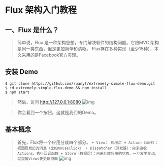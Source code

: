 # Flux 架构入门教程

## 一、Flux 是什么？

>简单说，Flux 是一种架构思想，专门解决软件的结构问题。它跟MVC 架构是同一类东西，但是更加简单和清晰。
>Flux存在多种实现（至少15种），本文采用的是Facebook官方实现。
## 安装 Demo
    $ git clone https://github.com/ruanyf/extremely-simple-flux-demo.git
    $ cd extremely-simple-flux-demo && npm install
    $ npm start
>然后，访问 http://127.0.0.1:8080
    ![img](http://www.ruanyifeng.com/blogimg/asset/2016/bg2016011502.png)

>你会看到一个按钮。这就是我们的Demo。
## 基本概念
>首先，Flux将一个应用分成四个部分。
`
>     + View： 视图层
>     + Action（动作）：视图层发出的消息（比如mouseClick）
>     + Dispatcher（派发器）：用来接收Actions、执行回调函数
>     + Store（数据层）：用来存放应用的状态，一旦发生变动，就提醒Views要更新页面
`
![img](http://www.ruanyifeng.com/blogimg/asset/2016/bg2016011503.png)